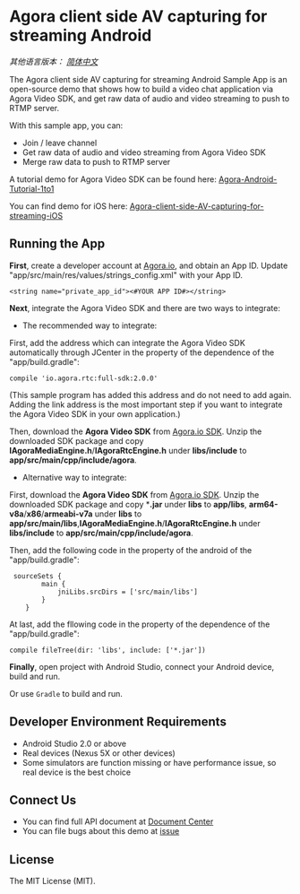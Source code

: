 # Agora client side AV capturing for streaming Android

*其他语言版本： [简体中文](README.zh.md)*

The Agora client side AV capturing for streaming Android Sample App is an open-source demo that shows how to build a video chat application via Agora Video SDK, and get raw data of audio and video streaming to push to RTMP server.

With this sample app, you can:

- Join / leave channel
- Get raw data of audio and video streaming from Agora Video SDK
- Merge raw data to push to RTMP server

A tutorial demo for Agora Video SDK can be found here: [Agora-Android-Tutorial-1to1](https://github.com/AgoraIO/Agora-Android-Tutorial-1to1)

You can find demo for iOS here: [Agora-client-side-AV-capturing-for-streaming-iOS](https://github.com/AgoraIO/Agora-client-side-AV-capturing-for-streaming-iOS)

## Running the App
**First**, create a developer account at [Agora.io](https://dashboard.agora.io/signin/), and obtain an App ID. Update "app/src/main/res/values/strings_config.xml" with your App ID.

```
<string name="private_app_id"><#YOUR APP ID#></string>
```

**Next**, integrate the Agora Video SDK and there are two ways to integrate:

- The recommended way to integrate:

First, add the address which can integrate the Agora Video SDK automatically through JCenter in the property of the dependence of the "app/build.gradle":
```
compile 'io.agora.rtc:full-sdk:2.0.0'
```
(This sample program has added this address and do not need to add again. Adding the link address is the most important step if you want to integrate the Agora Video SDK in your own application.)

Then, download the **Agora Video SDK** from [Agora.io SDK](https://www.agora.io/en/blog/download/). Unzip the downloaded SDK package and copy **IAgoraMediaEngine.h**/**IAgoraRtcEngine.h** under **libs/include** to **app/src/main/cpp/include/agora**.

- Alternative way to integrate:

First, download the **Agora Video SDK** from [Agora.io SDK](https://www.agora.io/en/download/). Unzip the downloaded SDK package and copy ***.jar** under **libs** to **app/libs**, **arm64-v8a**/**x86**/**armeabi-v7a** under **libs** to **app/src/main/libs**,**IAgoraMediaEngine.h**/**IAgoraRtcEngine.h** under **libs/include** to **app/src/main/cpp/include/agora**.

Then, add the following code in the property of the android of the "app/build.gradle":

```
 sourceSets {
        main {
            jniLibs.srcDirs = ['src/main/libs']
        }
    }
```
At last, add the fllowing code in the property of the dependence of the "app/build.gradle":

```
compile fileTree(dir: 'libs', include: ['*.jar'])
```

**Finally**, open project with Android Studio, connect your Android device, build and run.

Or use `Gradle` to build and run.

## Developer Environment Requirements
- Android Studio 2.0 or above
- Real devices (Nexus 5X or other devices)
- Some simulators are function missing or have performance issue, so real device is the best choice

## Connect Us

- You can find full API document at [Document Center](https://docs.agora.io/en/)
- You can file bugs about this demo at [issue](https://github.com/AgoraIO/Agora-client-side-AV-capturing-for-streaming-Android/issues)

## License

The MIT License (MIT).
